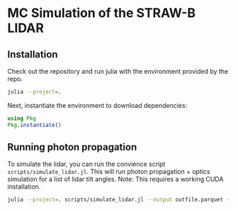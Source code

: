 # MC Simulation of the STRAW-B LIDAR

## Installation
Check out the repository and run julia with the environment provided by the repo.
```bash
julia --project=.
```

Next, instantiate the environment to download dependencies:
```julia
using Pkg
Pkg.instantiate()
```

## Running photon propagation
To simulate the lidar, you can run the convience script `scripts/simulate_lidar.jl`.
This will run photon propagation + optics simulation for a list of lidar tilt angles. Note: This requires a working CUDA installation.
```bash
julia --project=. scripts/simulate_lidar.jl --output outfile.parquet --n_sims 10 --g 0.99 --tilt_angles -5 -4 -3 -2 -1 0
```
